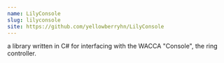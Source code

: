 ```yaml
---
name: LilyConsole
slug: lilyconsole
site: https://github.com/yellowberryhn/LilyConsole
---
```


a library written in C# for interfacing with the WACCA "Console", the ring controller.